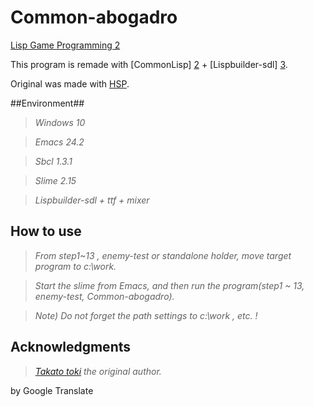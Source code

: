 # Common-abogadro
[Lisp Game Programming 2][5]
 
This program is remade with [CommonLisp] [2] + [Lispbuilder-sdl] [3].

Original was made with [HSP][1]. 

##Environment##

> *Windows 10*

> *Emacs 24.2*

> *Sbcl 1.3.1*

> *Slime 2.15*

> *Lispbuilder-sdl + ttf + mixer*



## How to use ##

> *From step1~13 , enemy-test or standalone holder, move target program to c:\work.*

> *Start the slime from Emacs, and then run the program(step1 ~ 13, enemy-test, Common-abogadro).*

> *Note) Do not forget the path settings to c:\work , etc. !*

## Acknowledgments ##

> *[Takato toki][4] the original author.*

[1]: http://mclass13.web.fc2.com/hsplecture/index.htm
[2]: http://www.sbcl.org/
[3]: https://github.com/lispbuilder/lispbuilder
[4]: http://mclass13.web.fc2.com/index.htm
[5]: http://tomekame0126.hatenablog.com/entry/2015/05/24/182132

by Google Translate
